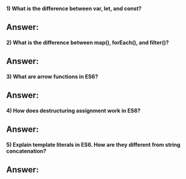 #### 1) What is the difference between var, let, and const?
## Answer: 

#### 2) What is the difference between map(), forEach(), and filter()? 
## Answer: 

#### 3) What are arrow functions in ES6?
## Answer:

#### 4) How does destructuring assignment work in ES6?
## Answer: 

#### 5) Explain template literals in ES6. How are they different from string concatenation?
## Answer:

